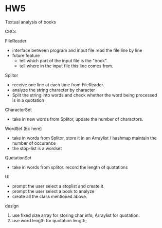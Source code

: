 # HW5
Textual analysis of books 

CRCs

FileReader
- interface between program and input file 
  read the file line by line 
- future feature 
    - tell which part of the input file is the "book".
    - tell where in the input file this line comes from.

Splitor
- receive one line at each time from FileReader.
- analyze the string character by character
- Split the string into words and check whether the word being processed is in a quotation

CharactorSet
- take in new words from Splitor, update the number of charactors.


WordSet (Ec here)
- take in words from Splitor, store it in an Arraylist / hashmap maintain the number of occurance
- the stop-list is a wordset

QuotationSet
- take in words from splitor. record the length of quotations

UI
- prompt the user select a stoplist and create it.
- prompt the user select a book to analyze  
- create all the class mentioned above.


design

1) use fixed size array for storing char info, Arraylist for quotation.
2) use word length for quotation length;

